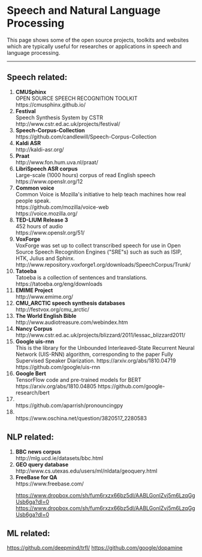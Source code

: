 # Speech and Natural Language Processing
  This page shows some of the open source projects, toolkits and websites which are typically useful for researches or applications in speech and language processing.

---
## Speech related:
<ol>
  <li>
    <b>CMUSphinx</b> <br>
    OPEN SOURCE SPEECH RECOGNITION TOOLKIT <br>
    https://cmusphinx.github.io/
  </li>

  <li>
    <b>Festival</b> <br>
    Speech Synthesis System by CSTR <br>
    http://www.cstr.ed.ac.uk/projects/festival/
  </li>

  <li>
    <b>Speech-Corpus-Collection</b> <br> 
    https://github.com/candlewill/Speech-Corpus-Collection
  </li>

  <li>
    <b>Kaldi ASR</b> <br> 
    http://kaldi-asr.org/
  </li>

  <li>
    <b>Praat</b> <br> 
    http://www.fon.hum.uva.nl/praat/
  </li>

  <li>
    <b>LibriSpeech ASR corpus</b> <br>
    Large-scale (1000 hours) corpus of read English speech <br>
    https://www.openslr.org/12
  </li>

  <li>
    <b>Common voice</b> <br>
    Common Voice is Mozilla's initiative to help teach machines how real people speak. <br>
    https://github.com/mozilla/voice-web <br>
    https://voice.mozilla.org/
  </li>
  
  <li>
    <b>TED-LIUM Release 3</b> <br>
    452 hours of audio <br>
    https://www.openslr.org/51/
  </li>

  <li>
    <b>VoxForge</b> <br>
    VoxForge was set up to collect transcribed speech for use in Open Source Speech Recognition Engines ("SRE"s) such as such as ISIP, HTK, Julius and Sphinx.<br>
    http://www.repository.voxforge1.org/downloads/SpeechCorpus/Trunk/
  </li>
  
  <li>
    <b>Tatoeba</b> <br>
    Tatoeba is a collection of sentences and translations. <br>
    https://tatoeba.org/eng/downloads
  </li>
  
  <li>
    <b>EMIME Project</b> <br>
    http://www.emime.org/
  </li>
  
  <li>
    <b>CMU_ARCTIC speech synthesis databases</b> <br>
    http://festvox.org/cmu_arctic/
  </li>
  
  <li>
    <b>The World English Bible</b> <br>
    http://www.audiotreasure.com/webindex.htm
  </li>
  
  <li>
    <b>Nancy Corpus</b> <br>
    http://www.cstr.ed.ac.uk/projects/blizzard/2011/lessac_blizzard2011/
  </li>
  
  <li>
  <b>Google uis-rnn</b> <br>
  This is the library for the Unbounded Interleaved-State Recurrent Neural Network (UIS-RNN) algorithm, corresponding to the paper Fully Supervised Speaker Diarization. https://arxiv.org/abs/1810.04719
    https://github.com/google/uis-rnn
  </li>
  
  <li>
  <b>Google Bert </b> <br>
  TensorFlow code and pre-trained models for BERT https://arxiv.org/abs/1810.04805
  https://github.com/google-research/bert
  </li>

  <li>
  <b> </b> <br>
  https://github.com/aparrish/pronouncingpy
  </li>
  
  
  <li>
  <b> </b> <br>
  https://www.oschina.net/question/3820517_2280583
  </li>
  
</ol>

## NLP related:
<ol>
  <li>
  <b>BBC news corpus</b> <br>
  http://mlg.ucd.ie/datasets/bbc.html
  </li>
  
  <li>
  <b>GEO query database</b> <br>
  http://www.cs.utexas.edu/users/ml/nldata/geoquery.html
  </li>
  
  <li>
  <b>FreeBase for QA</b> <br>
  https://www.freebase.com/
  </li>
  
  https://www.dropbox.com/sh/fum6rxzx66bz5dl/AABLGonlZvj5m6LzqGgUsb6ga?dl=0
  https://www.dropbox.com/sh/fum6rxzx66bz5dl/AABLGonlZvj5m6LzqGgUsb6ga?dl=0
</ol>

## ML related:
  https://github.com/deepmind/trfl/
  https://github.com/google/dopamine
